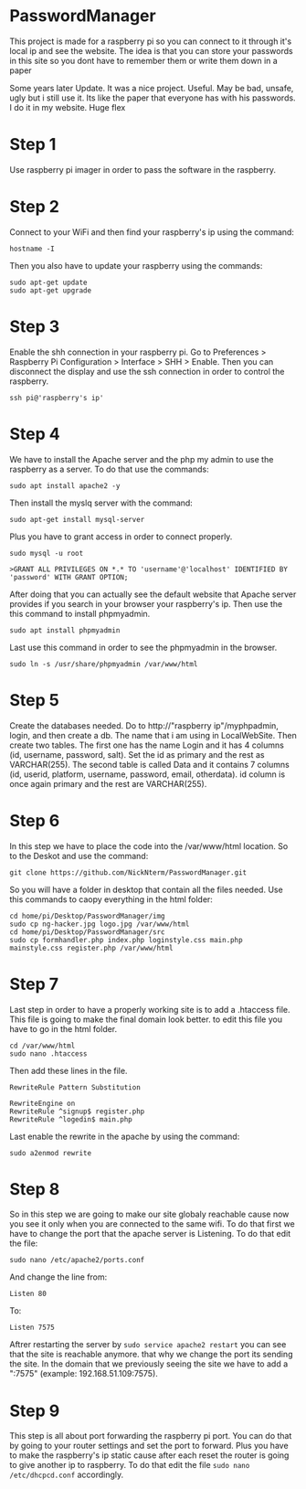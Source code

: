 # PasswordManager
This project is made for a raspberry pi so you can connect to it through it's local ip and see the website. The idea is that you can store your passwords in this site so you dont have to remember them or write them down in a paper

Some years later Update. It was a nice project. Useful. May be bad, unsafe, ugly but i still use it. Its like the paper that everyone has with his passwords. I do it in my website. Huge flex

# Step 1
Use raspberry pi imager in order to pass the software in the raspberry.
# Step 2
Connect to your WiFi and then find your raspberry's ip using the command: 
```
hostname -I
```
Then you also have to update your raspberry using the commands:
```
sudo apt-get update
sudo apt-get upgrade
```
# Step 3
Enable the shh connection in your raspberry pi. Go to Preferences > Raspberry Pi Configuration > Interface > SHH > Enable. Then you can disconnect the display and use the ssh connection in order to control the raspberry.
```
ssh pi@'raspberry's ip'
```
# Step 4
We have to install the Apache server and the php my admin to use the raspberry as a server. To do that use the commands:
```
sudo apt install apache2 -y
```
Then install the myslq server with the command:
```
sudo apt-get install mysql-server
```
Plus you have to grant access in order to connect properly.
```
sudo mysql -u root

>GRANT ALL PRIVILEGES ON *.* TO 'username'@'localhost' IDENTIFIED BY 'password' WITH GRANT OPTION;
```
After doing that you can actually see the default website that Apache server provides if you search in your browser your raspberry's ip. Then use the this command to install phpmyadmin.
```
sudo apt install phpmyadmin
```
Last use this command in order to see the phpmyadmin in the browser.
```
sudo ln -s /usr/share/phpmyadmin /var/www/html
```
# Step 5
Create the databases needed. Do to http://"raspberry ip"/myphpadmin, login, and then create a db. The name that i am using in LocalWebSite. Then create two tables. The first one has the name Login and it has 4 columns (id, username, password, salt). Set the id as primary and the rest as VARCHAR(255). The second table is called Data and it contains 7 columns (id, userid, platform, username, password, email, otherdata). id column is once again primary and the rest are VARCHAR(255).
# Step 6
In this step we have to place the code into the /var/www/html location. So to the Deskot and use the command:
```
git clone https://github.com/NickNterm/PasswordManager.git
```
So you will have a folder in desktop that contain all the files needed. Use this commands to caopy everything in the html folder:
```
cd home/pi/Desktop/PasswordManager/img
sudo cp ng-hacker.jpg logo.jpg /var/www/html
cd home/pi/Desktop/PasswordManager/src
sudo cp formhandler.php index.php loginstyle.css main.php mainstyle.css register.php /var/www/html
```
# Step 7
Last step in order to have a properly working site is to add a .htaccess file. This file is going to make the final domain look better. to edit this file you have to go in the html folder.
```
cd /var/www/html
sudo nano .htaccess 
```
Then add these lines in the file.
```
RewriteRule Pattern Substitution

RewriteEngine on
RewriteRule ^signup$ register.php
RewriteRule ^logedin$ main.php
```
Last enable the rewrite in the apache by using the command:
```
sudo a2enmod rewrite
```
# Step 8 
So in this step we are going to make our site globaly reachable cause now you see it only when you are connected to the same wifi. To do that first we have to change the port that the apache server is Listening. To do that edit the file:
```
sudo nano /etc/apache2/ports.conf
```
And change the line from:
```
Listen 80
```
To:
```
Listen 7575
```
Aftrer restarting the server by ``` sudo service apache2 restart ``` you can see that the site is reachable anymore. that why we change the port its sending the site. In the domain that we previously seeing the site we have to add a ":7575" (example: 192.168.51.109:7575).
# Step 9
This step is all about port forwarding the raspberry pi port. You can do that by going to your router settings and set the port to forward. Plus you have to make the raspberry's ip static cause after each reset the router is going to give another ip to raspberry. To do that edit the file ```sudo nano /etc/dhcpcd.conf``` accordingly.

